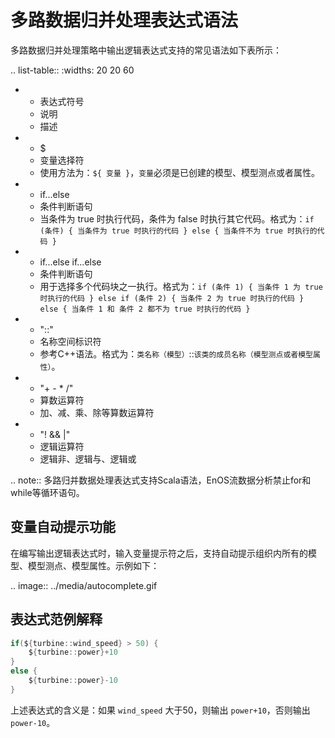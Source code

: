 # 多路数据归并处理表达式语法

多路数据归并处理策略中输出逻辑表达式支持的常见语法如下表所示：

.. list-table::
   :widths: 20 20 60

   * - 表达式符号
     - 说明
     - 描述
   * - $
     - 变量选择符
     - 使用方法为：`​${ 变量 }`，`变量`必须是已创建的模型、模型测点或者属性。
   * - if...else
     - 条件判断语句
     - 当条件为 true 时执行代码，条件为 false 时执行其它代码。格式为：``if (条件) { 当条件为 true 时执行的代码 } else { 当条件不为 true 时执行的代码 }``
   * - if...else if...else
     - 条件判断语句
     - 用于选择多个代码块之一执行。格式为：``if (条件 1) { 当条件 1 为 true 时执行的代码 } else if (条件 2) { 当条件 2 为 true 时执行的代码 } else { 当条件 1 和 条件 2 都不为 true 时执行的代码 }``
   * - "::"
     - 名称空间标识符
     - 参考C++语法。格式为：``类名称（模型）``::``该类的成员名称（模型测点或者模型属性）``。
   * - "+ - * /"
     - 算数运算符
     - 加、减、乘、除等算数运算符
   * - "! && |"
     - 逻辑运算符
     - 逻辑非、逻辑与、逻辑或

.. note:: 多路归并数据处理表达式支持Scala语法，EnOS流数据分析禁止for和while等循环语句。

## 变量自动提示功能

在编写输出逻辑表达式时，输入变量提示符之后，支持自动提示组织内所有的模型、模型测点、模型属性。示例如下：

.. image:: ../media/autocomplete.gif

## 表达式范例解释

```scala
if(${turbine::wind_speed} > 50) {
    ${turbine::power}+10
}
else {
    ${turbine::power}-10
}
```

上述表达式的含义是：如果 `wind_speed` 大于50，则输出 `power+10`，否则输出 `power-10`。



<!--end-->

